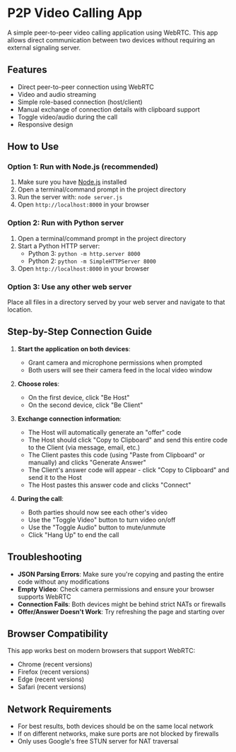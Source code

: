 # P2P Video Calling App

A simple peer-to-peer video calling application using WebRTC. This app allows direct communication between two devices without requiring an external signaling server.

## Features

- Direct peer-to-peer connection using WebRTC
- Video and audio streaming
- Simple role-based connection (host/client)
- Manual exchange of connection details with clipboard support
- Toggle video/audio during the call
- Responsive design

## How to Use

### Option 1: Run with Node.js (recommended)

1. Make sure you have [Node.js](https://nodejs.org/) installed
2. Open a terminal/command prompt in the project directory
3. Run the server with: `node server.js`
4. Open `http://localhost:8000` in your browser

### Option 2: Run with Python server

1. Open a terminal/command prompt in the project directory
2. Start a Python HTTP server:
   - Python 3: `python -m http.server 8000`
   - Python 2: `python -m SimpleHTTPServer 8000`
3. Open `http://localhost:8000` in your browser

### Option 3: Use any other web server

Place all files in a directory served by your web server and navigate to that location.

## Step-by-Step Connection Guide

1. **Start the application on both devices**:
   - Grant camera and microphone permissions when prompted
   - Both users will see their camera feed in the local video window

2. **Choose roles**:
   - On the first device, click "Be Host"
   - On the second device, click "Be Client"

3. **Exchange connection information**:
   - The Host will automatically generate an "offer" code
   - The Host should click "Copy to Clipboard" and send this entire code to the Client (via message, email, etc.)
   - The Client pastes this code (using "Paste from Clipboard" or manually) and clicks "Generate Answer"
   - The Client's answer code will appear - click "Copy to Clipboard" and send it to the Host
   - The Host pastes this answer code and clicks "Connect"

4. **During the call**:
   - Both parties should now see each other's video
   - Use the "Toggle Video" button to turn video on/off
   - Use the "Toggle Audio" button to mute/unmute
   - Click "Hang Up" to end the call

## Troubleshooting

- **JSON Parsing Errors**: Make sure you're copying and pasting the entire code without any modifications
- **Empty Video**: Check camera permissions and ensure your browser supports WebRTC
- **Connection Fails**: Both devices might be behind strict NATs or firewalls
- **Offer/Answer Doesn't Work**: Try refreshing the page and starting over

## Browser Compatibility

This app works best on modern browsers that support WebRTC:
- Chrome (recent versions)
- Firefox (recent versions)
- Edge (recent versions)
- Safari (recent versions)

## Network Requirements

- For best results, both devices should be on the same local network
- If on different networks, make sure ports are not blocked by firewalls
- Only uses Google's free STUN server for NAT traversal 